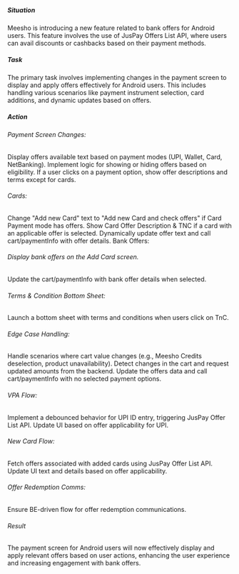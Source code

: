 ##### Situation
Meesho is introducing a new feature related to bank offers for Android users. This feature involves the use of JusPay Offers List API, where users can avail discounts or cashbacks based on their payment methods.

##### Task
The primary task involves implementing changes in the payment screen to display and apply offers effectively for Android users. This includes handling various scenarios like payment instrument selection, card additions, and dynamic updates based on offers.

##### Action

###### Payment Screen Changes:

Display offers available text based on payment modes (UPI, Wallet, Card, NetBanking).
Implement logic for showing or hiding offers based on eligibility.
If a user clicks on a payment option, show offer descriptions and terms except for cards.

###### Cards:

Change "Add new Card" text to "Add new Card and check offers" if Card Payment mode has offers.
Show Card Offer Description & TNC if a card with an applicable offer is selected.
Dynamically update offer text and call cart/paymentInfo with offer details.
Bank Offers:

###### Display bank offers on the Add Card screen.
Update the cart/paymentInfo with bank offer details when selected.

###### Terms & Condition Bottom Sheet:

Launch a bottom sheet with terms and conditions when users click on TnC.

###### Edge Case Handling:

Handle scenarios where cart value changes (e.g., Meesho Credits deselection, product unavailability).
Detect changes in the cart and request updated amounts from the backend.
Update the offers data and call cart/paymentInfo with no selected payment options.

###### VPA Flow:

Implement a debounced behavior for UPI ID entry, triggering JusPay Offer List API.
Update UI based on offer applicability for UPI.

###### New Card Flow:

Fetch offers associated with added cards using JusPay Offer List API.
Update UI text and details based on offer applicability.

###### Offer Redemption Comms:

Ensure BE-driven flow for offer redemption communications.

###### Result
The payment screen for Android users will now effectively display and apply relevant offers based on user actions, enhancing the user experience and increasing engagement with bank offers.